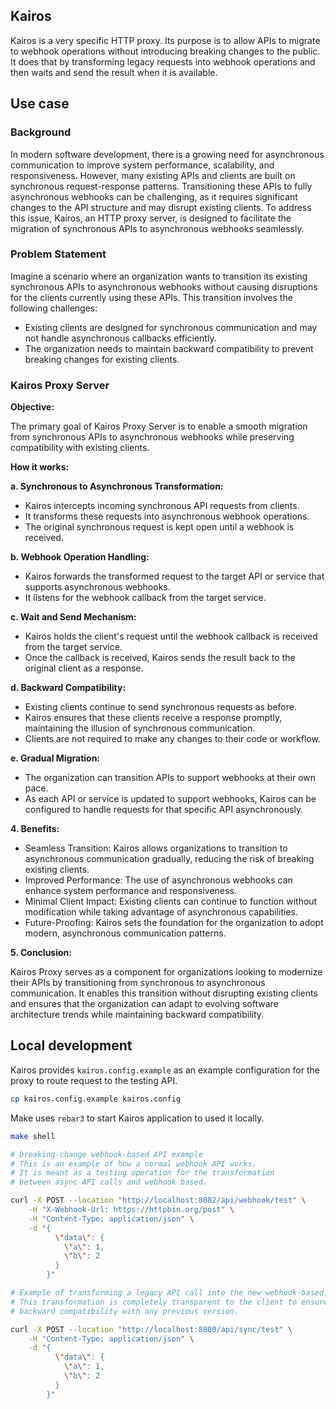 ## Kairos

Kairos is a very specific HTTP proxy. Its purpose is to allow APIs
to migrate to webhook operations without introducing breaking changes
to the public. It does that by transforming legacy requests into
webhook operations and then waits and send the result when it is
available.

## Use case

### Background

In modern software development, there is a growing need for asynchronous communication to improve system performance,
scalability, and responsiveness. However, many existing APIs and clients are built on synchronous request-response
patterns. Transitioning these APIs to fully asynchronous webhooks can be challenging, as it requires significant changes
to the API structure and may disrupt existing clients. To address this issue, Kairos, an HTTP proxy server, is designed
to facilitate the migration of synchronous APIs to asynchronous webhooks seamlessly.

### Problem Statement

Imagine a scenario where an organization wants to transition its existing synchronous APIs to asynchronous webhooks
without causing disruptions for the clients currently using these APIs. This transition involves the following
challenges:

- Existing clients are designed for synchronous communication and may not handle asynchronous callbacks efficiently.
- The organization needs to maintain backward compatibility to prevent breaking changes for existing clients.

### Kairos Proxy Server

**Objective:**

The primary goal of Kairos Proxy Server is to enable a smooth migration from synchronous APIs to asynchronous webhooks
while preserving compatibility with existing clients.

**How it works:**

**a. Synchronous to Asynchronous Transformation:**
   - Kairos intercepts incoming synchronous API requests from clients.
   - It transforms these requests into asynchronous webhook operations.
   - The original synchronous request is kept open until a webhook is received.

**b. Webhook Operation Handling:**
   - Kairos forwards the transformed request to the target API or service that supports asynchronous webhooks.
   - It listens for the webhook callback from the target service.

**c. Wait and Send Mechanism:**
   - Kairos holds the client's request until the webhook callback is received from the target service.
   - Once the callback is received, Kairos sends the result back to the original client as a response.

**d. Backward Compatibility:**
   - Existing clients continue to send synchronous requests as before.
   - Kairos ensures that these clients receive a response promptly, maintaining the illusion of synchronous communication.
   - Clients are not required to make any changes to their code or workflow.

**e. Gradual Migration:**
   - The organization can transition APIs to support webhooks at their own pace.
   - As each API or service is updated to support webhooks, Kairos can be configured to handle requests for that specific API asynchronously.

**4. Benefits:**

- Seamless Transition: Kairos allows organizations to transition to asynchronous communication gradually, reducing the risk of breaking existing clients.
- Improved Performance: The use of asynchronous webhooks can enhance system performance and responsiveness.
- Minimal Client Impact: Existing clients can continue to function without modification while taking advantage of asynchronous capabilities.
- Future-Proofing: Kairos sets the foundation for the organization to adopt modern, asynchronous communication patterns.

**5. Conclusion:**

Kairos Proxy serves as a component for organizations looking to modernize their APIs by transitioning
from synchronous to asynchronous communication. It enables this transition without disrupting existing clients and
ensures that the organization can adapt to evolving software architecture trends while maintaining backward
compatibility.


## Local development

Kairos provides `kairos.config.example` as an example configuration for the proxy to route request to the testing API.

```bash
cp kairos.config.example kairos.config
```

Make uses `rebar3` to start Kairos application to used it locally.

```bash
make shell
```



```bash
# breaking-change webhook-based API example
# This is an example of how a normal webhook API works.
# It is meant as a testing operation for the transformation
# between async API calls and webhook based.

curl -X POST --location "http://localhost:8082/api/webhook/test" \
    -H "X-Webhook-Url: https://httpbin.org/post" \
    -H "Content-Type: application/json" \
    -d "{
          \"data\": {
            \"a\": 1,
            \"b\": 2
          }
        }"
```


```bash
# Example of transforming a legacy API call into the new webhook-based.
# This transformation is completely transparent to the client to ensure
# backward compatibility with any previous version.

curl -X POST --location "http://localhost:8080/api/sync/test" \
    -H "Content-Type: application/json" \
    -d "{
          \"data\": {
            \"a\": 1,
            \"b\": 2
          }
        }"
```
